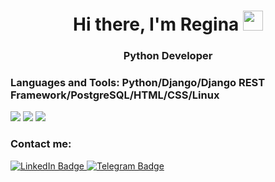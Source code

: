 <h1 align="center">Hi there, I'm Regina 
<img src="https://github.com/blackcater/blackcater/raw/main/images/Hi.gif" height="32"/></h1>
<h3 align="center">Python Developer</h3>
<h3 align="left">Languages and Tools: Python/Django/Django REST Framework/PostgreSQL/HTML/CSS/Linux</h3>

![](https://github-profile-summary-cards.vercel.app/api/cards/stats?username=reginababaika)
![](https://github-readme-stats.vercel.app/api/top-langs/?username=reginababaika&layout=compact)
![](https://github-profile-summary-cards.vercel.app/api/cards/profile-details?username=reginababaika)

<h3 align="left">Contact me:</h3>
<div id="badges">
  <a href="https://www.linkedin.com/in/regina-lubkovskaia/">
    <img src="https://img.shields.io/badge/LinkedIn-blue?style=for-the-badge&logo=linkedin&logoColor=white" alt="LinkedIn Badge"/>
  </a>
  <a href="https://t.me/Reginalubk">
    <img src="https://img.shields.io/badge/Telegram-blue?style=for-the-badge&logo=telegram&logoColor=white" alt="Telegram Badge"/>
  </a>
</div>
